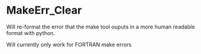 # MakeErr_Clear


Will re-format the error that the make tool ouputs in a more human readable format with python.

Will currently only work for FORTRAN make errors
